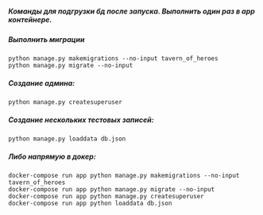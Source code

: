 ##### Команды для подгрузки бд после запуска. Выполнить один раз в app контейнере.
##### Выполнить миграции
```
python manage.py makemigrations --no-input tavern_of_heroes
python manage.py migrate --no-input
```
##### Создание админа:
`python manage.py createsuperuser`
##### Создание нескольких тестовых записей:
`python manage.py loaddata db.json`
##### Либо напрямую в докер:
```
docker-compose run app python manage.py makemigrations --no-input tavern_of_heroes
docker-compose run app python manage.py migrate --no-input
docker-compose run app python manage.py createsuperuser
docker-compose run app python loaddata db.json
```